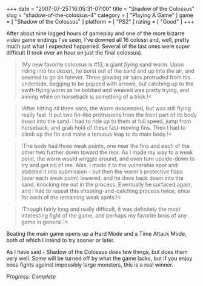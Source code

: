 +++
date = "2007-07-25T16:05:31-07:00"
title = "Shadow of the Colossus"
slug = "shadow-of-the-colossus-4"
category = [ "Playing A Game" ]
game = [ "Shadow of the Colossus" ]
platform = [ "PS2" ]
rating = [ "Good" ]
+++

After about nine logged hours of gameplay and one of the more bizarre video game endings I've seen, I've downed all 16 colossi and, well, pretty much just what I expected happened.  Several of the last ones were super difficult (I took over an hour on just the final colossus).

>!My new favorite colossus is #13, a giant <i>flying</i> sand worm.  Upon riding into his desert, he burst out of the sand and up into the air, and seemed to go on forever.  Three glowing air sacs protruded from his underside, begging to be popped with arrows, but catching up to the swift-flying worm as he bobbed and weaved was pretty trying, and aiming while on horseback is something of a trick.!<

>!After hitting all three sacs, the worm descended, but was still flying really fast.  It put two fin-like protrusions from the front part of its body down into the sand.  I had to ride up to them at full speed, jump from horseback, and grab hold of these fast-moving fins.  Then I had to climb up the fin and make a tenuous leap to its main body.!<

>!The body had three weak points, one near the fins and each of the other two further down toward the rear.  As I made my way to a weak point, the worm would wriggle around, and even turn upside-down to try and get rid of me.  Alas, I made it to the vulnerable spot and stabbed it into submission - but then the worm's protective flaps (over each weak point) lowered, and he dove back down into the sand, knocking me out in the process.  Eventually he surfaced again, and I had to repeat this shooting-and-catching process twice, once for each of the remaining weak spots.!<

>!Though fairly long and really difficult, it was definitely the most interesting fight of the game, and perhaps my favorite boss of any game in general.!<

Beating the main game opens up a Hard Mode and a Time Attack Mode, both of which I intend to try sooner or later.

As I have said - Shadow of the Colossus does few things, but does them very well.  Some will be turned off by what the game lacks, but if you enjoy boss fights against impossibly large monsters, this is a real winner.

<i>Progress: Complete</i>